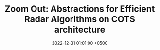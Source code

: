 ---
title: "Zoom Out: Abstractions for Efficient Radar Algorithms on COTS architecture"
collection: publications
permalink: /publications/zoomout-past22/
date: 2022-12-31 01:01:00 +0500
venue: 'IEEE Phased Array Systems and Technology (PAST)'
bibtex: ''
pdf: '/files/zoomout-past22.pdf'
pubtype: 'symposium'
authors: 'Tze Meng Low, Yuejie Chi, James Hoe, Swarun Kumar, Akarsh Prabhakara, Laixi Shi, Upasana Sridhar, Nicholai Tukanov, Chengyue Wang, Yuchen Wu'
excerpt_separator: ""
---